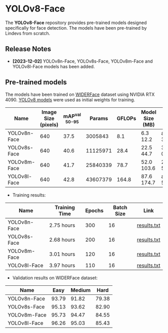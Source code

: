 # YOLOv8-Face

The **YOLOv8-Face** repository provides pre-trained models designed specifically for face detection. The models have
been pre-trained by Lindevs from scratch.

## Release Notes

* **[2023-12-02]** YOLOv8n-Face, YOLOv8s-Face, YOLOv8m-Face and YOLOv8l-Face models has been added.

## Pre-trained models

The models have been trained on [WIDERFace](http://shuoyang1213.me/WIDERFACE/) dataset using NVIDIA RTX 4090.
[YOLOv8 models](https://github.com/ultralytics/ultralytics#models) were used as initial weights for training.

| Name         | Image Size<br>(pixels) | mAP<sup>val<br>50-95 | Params   | GFLOPs | Model Size (MB) | SHA-256                                                                                                                              | Link                                                                                                                                                                                                |
|--------------|------------------------|----------------------|----------|--------|-----------------|--------------------------------------------------------------------------------------------------------------------------------------|-----------------------------------------------------------------------------------------------------------------------------------------------------------------------------------------------------|
| YOLOv8n-Face | 640                    | 37.5                 | 3005843  | 8.1    | 6.3<br>12.2     | a72e65818b9d61b15d6b5f58996b2391c827f4508c5725706cf61d05a9a70e49<br>3ebbeaddfe4fc51a9ab119a4c67cc6193b559b07a8104d029ba0e146fcaa2ad4 | [PyTorch](https://github.com/lindevs/model-hub/releases/latest/download/yolov8n-face-lindevs.pt)<br>[ONNX](https://github.com/lindevs/model-hub/releases/latest/download/yolov8n-face-lindevs.onnx) |
| YOLOv8s-Face | 640                    | 40.6                 | 11125971 | 28.4   | 22.5<br>44.7    | 3c9962b02c911b0ff6e4bb5d634f6e72d0d8ba24ca3442287f280ba50bfe2f73<br>0bf65e2576c05f25a5d5454b57b313d54d41495b044e94eae25bb1205e5d8d18 | [PyTorch](https://github.com/lindevs/model-hub/releases/latest/download/yolov8s-face-lindevs.pt)<br>[ONNX](https://github.com/lindevs/model-hub/releases/latest/download/yolov8s-face-lindevs.onnx) |
| YOLOv8m-Face | 640                    | 41.7                 | 25840339 | 78.7   | 52.0<br>103.6   | 2d96e2eac09fcac4a677664680beee1c210041d0eb7e2f6a434fb806d455b2dc<br>5c40fbed7e8c2328ccaca718eb9ce49e5d631ae622c275dbd569ef4feab70ebd | [PyTorch](https://github.com/lindevs/model-hub/releases/latest/download/yolov8m-face-lindevs.pt)<br>[ONNX](https://github.com/lindevs/model-hub/releases/latest/download/yolov8m-face-lindevs.onnx) |
| YOLOv8l-Face | 640                    | 42.8                 | 43607379 | 164.8  | 87.6<br>174.7   | a24036da36c2b8ce5e2985f70b3f8bc0bd1df3941f48e91ec84b48bdd73345b4<br>5037c8362da630935b35f32670b732d4d196bfcd6eff5052704bb9a568955e7f | [PyTorch](https://github.com/lindevs/model-hub/releases/latest/download/yolov8l-face-lindevs.pt)<br>[ONNX](https://github.com/lindevs/model-hub/releases/latest/download/yolov8l-face-lindevs.onnx) |

* Training results:

| Name         | Training Time | Epochs | Batch Size | Link                                                  |
|--------------|---------------|--------|------------|-------------------------------------------------------|
| YOLOv8n-Face | 2.75 hours    | 300    | 16         | [results.txt](results/train/yolov8n-face/results.txt) |
| YOLOv8s-Face | 2.68 hours    | 200    | 16         | [results.txt](results/train/yolov8s-face/results.txt) |
| YOLOv8m-Face | 3.01 hours    | 120    | 16         | [results.txt](results/train/yolov8m-face/results.txt) |
| YOLOv8l-Face | 3.97 hours    | 110    | 16         | [results.txt](results/train/yolov8l-face/results.txt) |

* Validation results on WIDERFace dataset:

| Name         | Easy  | Medium | Hard  |
|--------------|-------|--------|-------|
| YOLOv8n-Face | 93.79 | 91.82  | 79.38 |
| YOLOv8s-Face | 95.13 | 93.62  | 82.90 |
| YOLOv8m-Face | 95.73 | 94.47  | 84.55 |
| YOLOv8l-Face | 96.26 | 95.03  | 85.43 |
